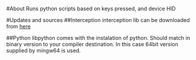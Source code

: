 #About
Runs python scripts based on keys pressed, and device HID

#Updates and sources
##Interception
interception lib can be downloaded from [here](http://www.oblita.com/interception)

##Python
libpython comes with the instalation of python. Should match in binary version to your compiler destination.
In this case 64bit version supplied by mingw64 is used.

